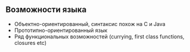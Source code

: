 ## Возможности языка

- Объектно-ориентированный, синтаксис похож на C и Java
- Прототипно-ориентированный язык
- Ряд функциональных возможностей (currying, first class functions, closures etc)


